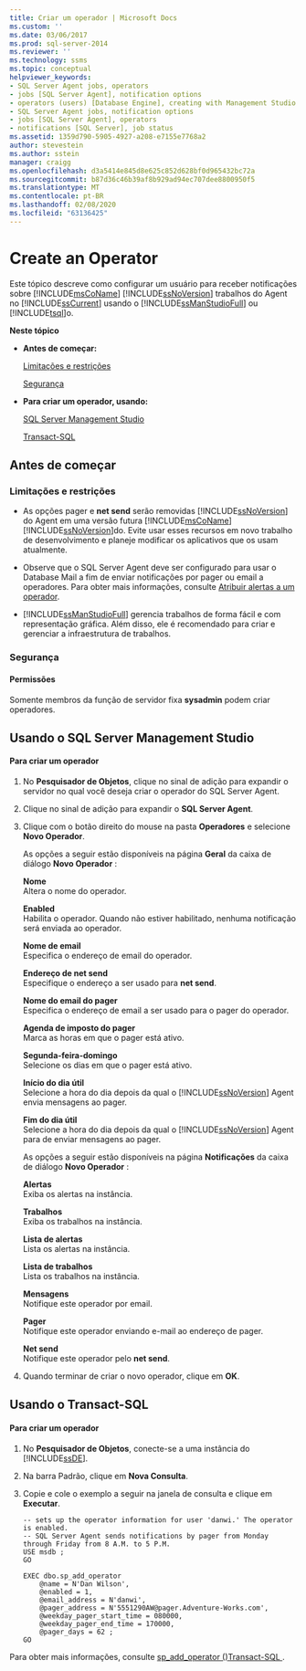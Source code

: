 ```yaml
---
title: Criar um operador | Microsoft Docs
ms.custom: ''
ms.date: 03/06/2017
ms.prod: sql-server-2014
ms.reviewer: ''
ms.technology: ssms
ms.topic: conceptual
helpviewer_keywords:
- SQL Server Agent jobs, operators
- jobs [SQL Server Agent], notification options
- operators (users) [Database Engine], creating with Management Studio
- SQL Server Agent jobs, notification options
- jobs [SQL Server Agent], operators
- notifications [SQL Server], job status
ms.assetid: 1359d790-5905-4927-a208-e7155e7768a2
author: stevestein
ms.author: sstein
manager: craigg
ms.openlocfilehash: d3a5414e845d8e625c852d628bf0d965432bc72a
ms.sourcegitcommit: b87d36c46b39af8b929ad94ec707dee8800950f5
ms.translationtype: MT
ms.contentlocale: pt-BR
ms.lasthandoff: 02/08/2020
ms.locfileid: "63136425"
---
```

# <a name="create-an-operator"></a>Create an Operator
  Este tópico descreve como configurar um usuário para receber notificações sobre [!INCLUDE[msCoName](../../includes/msconame-md.md)] [!INCLUDE[ssNoVersion](../../includes/ssnoversion-md.md)] trabalhos do Agent no [!INCLUDE[ssCurrent](../../includes/sscurrent-md.md)] usando o [!INCLUDE[ssManStudioFull](../../includes/ssmanstudiofull-md.md)] ou [!INCLUDE[tsql](../../includes/tsql-md.md)]o.  
  
 **Neste tópico**  
  
-   **Antes de começar:**  
  
     [Limitações e restrições](#Restrictions)  
  
     [Segurança](#Security)  
  
-   **Para criar um operador, usando:**  
  
     [SQL Server Management Studio](#SSMSProcedure)  
  
     [Transact-SQL](#TsqlProcedure)  
  
##  <a name="BeforeYouBegin"></a> Antes de começar  
  
###  <a name="Restrictions"></a> Limitações e restrições  
  
-   As opções pager e **net send** serão removidas [!INCLUDE[ssNoVersion](../../includes/ssnoversion-md.md)] do Agent em uma versão futura [!INCLUDE[msCoName](../../includes/msconame-md.md)] [!INCLUDE[ssNoVersion](../../includes/ssnoversion-md.md)]do. Evite usar esses recursos em novo trabalho de desenvolvimento e planeje modificar os aplicativos que os usam atualmente.  
  
-   Observe que o SQL Server Agent deve ser configurado para usar o Database Mail a fim de enviar notificações por pager ou email a operadores. Para obter mais informações, consulte [Atribuir alertas a um operador](assign-alerts-to-an-operator.md).  
  
-   
  [!INCLUDE[ssManStudioFull](../../includes/ssmanstudiofull-md.md)] gerencia trabalhos de forma fácil e com representação gráfica. Além disso, ele é recomendado para criar e gerenciar a infraestrutura de trabalhos.  
  
###  <a name="Security"></a> Segurança  
  
####  <a name="Permissions"></a> Permissões  
 Somente membros da função de servidor fixa **sysadmin** podem criar operadores.  
  
##  <a name="SSMSProcedure"></a> Usando o SQL Server Management Studio  
  
#### <a name="to-create-an-operator"></a>Para criar um operador  
  
1.  No **Pesquisador de Objetos**, clique no sinal de adição para expandir o servidor no qual você deseja criar o operador do SQL Server Agent.  
  
2.  Clique no sinal de adição para expandir o **SQL Server Agent**.  
  
3.  Clique com o botão direito do mouse na pasta **Operadores** e selecione **Novo Operador**.  
  
     As opções a seguir estão disponíveis na página **Geral** da caixa de diálogo **Novo Operador** :  
  
     **Nome**  
     Altera o nome do operador.  
  
     **Enabled**  
     Habilita o operador. Quando não estiver habilitado, nenhuma notificação será enviada ao operador.  
  
     **Nome de email**  
     Especifica o endereço de email do operador.  
  
     **Endereço de net send**  
     Especifique o endereço a ser usado para **net send**.  
  
     **Nome do email do pager**  
     Especifica o endereço de email a ser usado para o pager do operador.  
  
     **Agenda de imposto do pager**  
     Marca as horas em que o pager está ativo.  
  
     **Segunda-feira-domingo**  
     Selecione os dias em que o pager está ativo.  
  
     **Início do dia útil**  
     Selecione a hora do dia depois da qual o [!INCLUDE[ssNoVersion](../../includes/ssnoversion-md.md)] Agent envia mensagens ao pager.  
  
     **Fim do dia útil**  
     Selecione a hora do dia depois da qual o [!INCLUDE[ssNoVersion](../../includes/ssnoversion-md.md)] Agent para de enviar mensagens ao pager.  
  
     As opções a seguir estão disponíveis na página **Notificações** da caixa de diálogo **Novo Operador** :  
  
     **Alertas**  
     Exiba os alertas na instância.  
  
     **Trabalhos**  
     Exiba os trabalhos na instância.  
  
     **Lista de alertas**  
     Lista os alertas na instância.  
  
     **Lista de trabalhos**  
     Lista os trabalhos na instância.  
  
     **Mensagens**  
     Notifique este operador por email.  
  
     **Pager**  
     Notifique este operador enviando e-mail ao endereço de pager.  
  
     **Net send**  
     Notifique este operador pelo **net send**.  
  
4.  Quando terminar de criar o novo operador, clique em **OK**.  
  
##  <a name="TsqlProcedure"></a> Usando o Transact-SQL  
  
#### <a name="to-create-an-operator"></a>Para criar um operador  
  
1.  No **Pesquisador de Objetos**, conecte-se a uma instância do [!INCLUDE[ssDE](../../includes/ssde-md.md)].  
  
2.  Na barra Padrão, clique em **Nova Consulta**.  
  
3.  Copie e cole o exemplo a seguir na janela de consulta e clique em **Executar**.  
  
    ```  
    -- sets up the operator information for user 'danwi.' The operator is enabled.   
    -- SQL Server Agent sends notifications by pager from Monday through Friday from 8 A.M. to 5 P.M.  
    USE msdb ;  
    GO  
  
    EXEC dbo.sp_add_operator  
        @name = N'Dan Wilson',  
        @enabled = 1,  
        @email_address = N'danwi',  
        @pager_address = N'5551290AW@pager.Adventure-Works.com',  
        @weekday_pager_start_time = 080000,  
        @weekday_pager_end_time = 170000,  
        @pager_days = 62 ;  
    GO  
    ```  
  
 Para obter mais informações, consulte [sp_add_operator &#40;&#41;Transact-SQL ](/sql/relational-databases/system-stored-procedures/sp-add-operator-transact-sql).  
  
  

